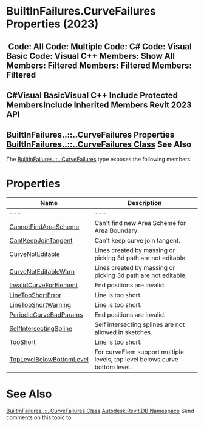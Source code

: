# BuiltInFailures.CurveFailures Properties (2023)

﻿
 Code: All Code: Multiple Code: C# Code: Visual Basic Code: Visual C++  Members: Show All Members: Filtered Members: Filtered Members: Filtered   
---  
C#Visual BasicVisual C++
Include Protected MembersInclude Inherited Members
Revit 2023 API  
---  
BuiltInFailures..::..CurveFailures Properties  
[BuiltInFailures..::..CurveFailures Class](d8139918-351e-f209-f2bd-439653322d56.md "BuiltInFailures.CurveFailures Class") See Also  
---  
The [BuiltInFailures..::..CurveFailures](d8139918-351e-f209-f2bd-439653322d56.md "BuiltInFailures.CurveFailures Class") type exposes the following members.
# Properties
| Name | Description |
| --- | --- |
| --- | --- | --- |
| [CannotFindAreaScheme](cc5bf305-acf7-d5f8-f28f-b15db1dc73c7.md "CannotFindAreaScheme Property") | Can't find new Area Scheme for Area Boundary. |
| [CantKeepJoinTangent](6a6cd67e-f7e7-6ff5-cb3f-fa7f510f3c6e.md "CantKeepJoinTangent Property") | Can't keep curve join tangent. |
| [CurveNotEditable](4218097d-d65b-0d18-482e-aad5c9206c23.md "CurveNotEditable Property") | Lines created by massing or picking 3d path are not editable. |
| [CurveNotEditableWarn](24690228-84ec-5959-fc5b-6c8fca307b95.md "CurveNotEditableWarn Property") | Lines created by massing or picking 3d path are not editable. |
| [InvalidCurveForElement](2a8ee5e1-a8eb-dd16-7070-946003343fbb.md "InvalidCurveForElement Property") | End positions are invalid. |
| [LineTooShortError](2d94bd69-e674-b588-5a37-c80c92cbb6a6.md "LineTooShortError Property") | Line is too short. |
| [LineTooShortWarning](82171d2d-96cf-901b-e71c-b67cdaa4587b.md "LineTooShortWarning Property") | Line is too short. |
| [PeriodicCurveBadParams](9d99d99b-72f2-be50-1ad1-d69f6e3f53c5.md "PeriodicCurveBadParams Property") | End positions are invalid. |
| [SelfIntersectingSpline](39a93c8c-7528-ed07-8735-a65f5268b0bf.md "SelfIntersectingSpline Property") | Self intersecting splines are not allowed in sketches. |
| [TooShort](82c469e6-5906-3017-5080-e2d47da138cb.md "TooShort Property") | Line is too short. |
| [TopLevelBelowBottomLevel](9fb46ab2-10ee-dbcf-9c49-6015bddcb059.md "TopLevelBelowBottomLevel Property") | For curveElem support multiple levels, top level belows curve bottom level. |

# See Also
[BuiltInFailures..::..CurveFailures Class](d8139918-351e-f209-f2bd-439653322d56.md "BuiltInFailures.CurveFailures Class")
[Autodesk.Revit.DB Namespace](87546ba7-461b-c646-cbb1-2cb8f5bff8b2.md "Autodesk.Revit.DB Namespace")
Send comments on this topic to 